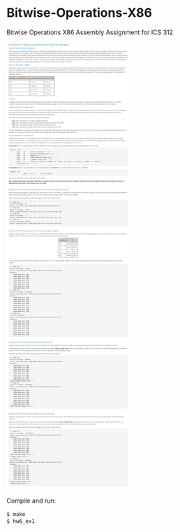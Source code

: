 # Bitwise-Operations-X86
Bitwise Operations X86 Assembly Assignment for ICS 312

<img src="images/screen.png" />

Compile and run:
```
$ make
$ hw6_ex1
```
